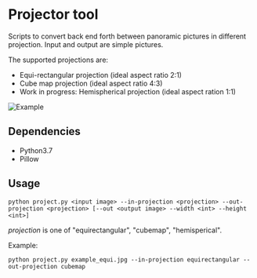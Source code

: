 # Projector tool

Scripts to convert back end forth between panoramic pictures in different projection. Input and output are simple pictures.

The supported projections are:
- Equi-rectangular projection (ideal aspect ratio 2:1)
- Cube map projection (ideal aspect ratio 4:3)
- Work in progress: Hemispherical projection (ideal aspect ration 1:1)

![Example](example.jpg?raw=true "Example")

## Dependencies

- Python3.7
- Pillow

## Usage

`python project.py <input image> --in-projection <projection> --out-projection <projection> [--out <output image> --width <int> --height <int>]`

*projection* is one of "equirectangular", "cubemap", "hemisperical".

Example:

`python project.py example_equi.jpg --in-projection equirectangular --out-projection cubemap`
